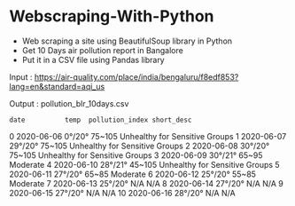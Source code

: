 # Webscraping-With-Python

- Web scraping a site using BeautifulSoup library in Python
- Get 10 Days air pollution report in Bangalore
- Put it in a CSV file using Pandas library

Input   : https://air-quality.com/place/india/bengaluru/f8edf853?lang=en&standard=aqi_us

Output  : pollution_blr_10days.csv

	date	      temp	pollution_index	short_desc
0	2020-06-06	0°/20°	75~105	Unhealthy for Sensitive Groups
1	2020-06-07	29°/20°	75~105	Unhealthy for Sensitive Groups
2	2020-06-08	30°/20°	75~105	Unhealthy for Sensitive Groups
3	2020-06-09	30°/21°	65~95	  Moderate
4	2020-06-10	28°/21°	45~105	Unhealthy for Sensitive Groups
5	2020-06-11	27°/20°	65~85	  Moderate
6	2020-06-12	25°/20°	55~85	  Moderate
7	2020-06-13	25°/20°	N/A	    N/A
8	2020-06-14	27°/20°	N/A	    N/A
9	2020-06-15	27°/20°	N/A	    N/A
10	2020-06-16	28°/20°	N/A	   N/A
